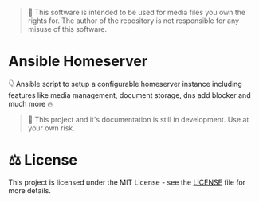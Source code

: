 > 📜 This software is intended to be used for media files you own the rights for. The author of the repository
> is not responsible for any misuse of this software.

# Ansible Homeserver

👇 Ansible script to setup a configurable homeserver instance including features like media management, document storage, dns add blocker and much more 🔥

> 🚧 This project and it's documentation is still in development. Use at your own risk.

# ⚖ License

This project is licensed under the MIT License - see the [LICENSE](LICENSE) file for more details.
